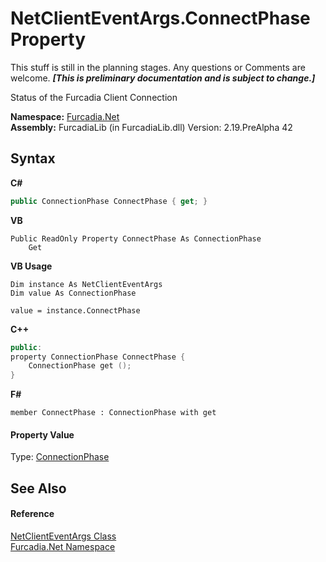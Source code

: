 # NetClientEventArgs.ConnectPhase Property 
This stuff is still in the planning stages. Any questions or Comments are welcome. _**\[This is preliminary documentation and is subject to change.\]**_

Status of the Furcadia Client Connection

**Namespace:**&nbsp;<a href="N_Furcadia_Net">Furcadia.Net</a><br />**Assembly:**&nbsp;FurcadiaLib (in FurcadiaLib.dll) Version: 2.19.PreAlpha 42

## Syntax

**C#**<br />
``` C#
public ConnectionPhase ConnectPhase { get; }
```

**VB**<br />
``` VB
Public ReadOnly Property ConnectPhase As ConnectionPhase
	Get
```

**VB Usage**<br />
``` VB Usage
Dim instance As NetClientEventArgs
Dim value As ConnectionPhase

value = instance.ConnectPhase

```

**C++**<br />
``` C++
public:
property ConnectionPhase ConnectPhase {
	ConnectionPhase get ();
}
```

**F#**<br />
``` F#
member ConnectPhase : ConnectionPhase with get

```


#### Property Value
Type: <a href="T_Furcadia_Net_ConnectionPhase">ConnectionPhase</a>

## See Also


#### Reference
<a href="T_Furcadia_Net_NetClientEventArgs">NetClientEventArgs Class</a><br /><a href="N_Furcadia_Net">Furcadia.Net Namespace</a><br />